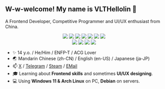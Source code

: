 ## W-w-welcome! My name is VLTHellolin 🐋

A Frontend Developer, Competitive Programmer and UI/UX enthusiast from China.

<div align="center">
  <img src="https://img.shields.io/badge/React-20232A?style=for-the-badge&logo=react&logoColor=61DAFB" />
  <img src="https://img.shields.io/badge/Vue.js-20232A?style=for-the-badge&logo=vuedotjs&logoColor=4FC08D" />
  <img src="https://img.shields.io/badge/Next.js-000000?style=for-the-badge&logo=nextdotjs&logoColor=FFFFFF" />
  <img src="https://img.shields.io/badge/Svelte-FF3E00?style=for-the-badge&logo=svelte&logoColor=FFFFFF" />
  <img src="https://img.shields.io/badge/Typescript-3178C6?style=for-the-badge&logo=typescript&logoColor=FFFFFF" />
  <img src="https://img.shields.io/badge/C%2B%2B-00599C?style=for-the-badge&logo=cplusplus&logoColor=FFFFFF" />
  <img src="https://img.shields.io/badge/Rust-000000?style=for-the-badge&logo=rust&logoColor=FFFFFF" />
</div>

<div align="center">
  <img src="https://img.shields.io/badge/Windows%2011-0078D4?style=for-the-badge&logo=data%3Aimage%2Fsvg%2Bxml%3Bbase64%2CPHN2ZyB2aWV3Qm94PSIwIDAgMjQgMjQiIHhtbG5zPSJodHRwOi8vd3d3LnczLm9yZy8yMDAwL3N2ZyI%2BPHBhdGggZD0iTTAsMEgxMS4zNzdWMTEuMzcySDBaTTEyLjYyMywwSDI0VjExLjM3MkgxMi42MjNaTTAsMTIuNjIzSDExLjM3N1YyNEgwWm0xMi42MjMsMEgyNFYyNEgxMi42MjMiIGZpbGw9IiNmZmYiLz48L3N2Zz4K" />
  <img src="https://img.shields.io/badge/Arch%20Linux-1793D1?style=for-the-badge&logo=archlinux&logoColor=FFFFFF" />
  <img src="https://img.shields.io/badge/Debian-A81D33?style=for-the-badge&logo=debian&logoColor=FFFFFF" />
  <img src="https://img.shields.io/badge/Android-404041?style=for-the-badge&logo=android&logoColor=34A853" />
</div>

- ✨ 14 y.o. / He/Him / ENFP-T / ACG Lover
- 🌏 Mandarin Chinese (zh-CN) / English (en-US) / Japanese (ja-JP)
- 📫 [X](https://x.com/VLTHellolin) / [Telegram](https://t.me/VLTHellolin) / [Steam](https://steamcommunity.com/id/hellolin/) / [EMail](mailto:i@hellolin.top)
- 🎓 Learning about **Frontend skills** and sometimes **UI/UX designing**.
- 💻 Using **Windows 11 & Arch Linux** on PC, **Debian** on servers.
